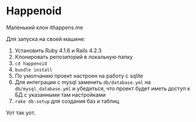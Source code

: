 # Happenoid
Маленький клон ithappens.me

Для запуска на своей машине:
1. Установить Ruby 4.1.6 и Rails 4.2.3
2. Клонировать репозиторий в локальную папку
3. ```cd happenoid```
4. ```bundle install```
5. По умолчанию проект настроен на работу с sqlite
6. Для интеграции с mysql заменить ```db/database.yml``` на ```db/mysql_database.yml``` и убедиться, что проект будет иметь доступ к БД с указанными там настройками
7. ```rake db:setup``` для создания баз и таблиц

Уот так уот.

